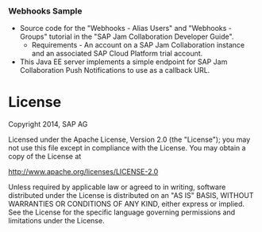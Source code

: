 ### Webhooks Sample
* Source code for the "Webhooks - Alias Users" and "Webhooks - Groups" tutorial in the "SAP Jam Collaboration Developer Guide".
  * Requirements - An account on a SAP Jam Collaboration instance and an associated SAP Cloud Platform trial account.
* This Java EE server implements a simple endpoint for SAP Jam Collaboration Push Notifications to use as a callback URL.


# License
Copyright 2014, SAP AG

Licensed under the Apache License, Version 2.0 (the "License");
you may not use this file except in compliance with the License.
You may obtain a copy of the License at

   http://www.apache.org/licenses/LICENSE-2.0

Unless required by applicable law or agreed to in writing, software
distributed under the License is distributed on an "AS IS" BASIS,
WITHOUT WARRANTIES OR CONDITIONS OF ANY KIND, either express or implied.
See the License for the specific language governing permissions and
limitations under the License.
